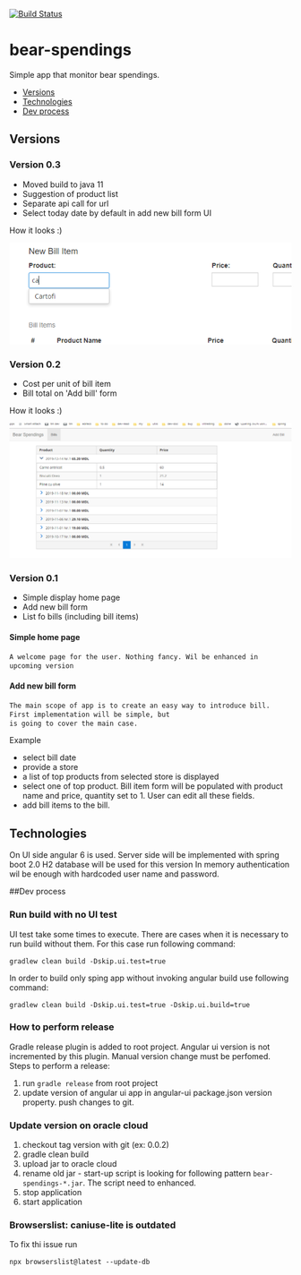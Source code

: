 [![Build Status](https://travis-ci.org/fagot013/bear-spendings.svg?branch=master)](https://travis-ci.org/fagot013/bear-spendings)
# bear-spendings
Simple app that monitor bear spendings. 

- [Versions](#versions)
- [Technologies](#technologies)
- [Dev process](#dev-process)


## Versions 

### Version 0.3
- Moved build to java 11
- Suggestion of product list
- Separate api call for url
- Select today date by default in add new bill form UI

How it looks :)

![Version 0.0.3](docs/imgs/version_0_0_3.png)


### Version 0.2
 - Cost per unit of bill item
 - Bill total on 'Add bill' form
 
How it looks :)

![Version 0.0.2](docs/imgs/version_0_0_2.png)


### Version 0.1
 - Simple display home page
 - Add new bill form
 - List fo bills (including bill items)


#### Simple home page
    A welcome page for the user. Nothing fancy. Wil be enhanced in upcoming version
#### Add new bill form
    The main scope of app is to create an easy way to introduce bill. First implementation will be simple, but
    is going to cover the main case.

   Example
   * select bill date
   * provide a store
   * a list of top products from selected store is displayed
   * select one of top product. Bill item form will be populated with product name and price, quantity set to 1.
   User can edit all these fields.
   * add bill items to the bill.
    

## Technologies
On UI side angular 6 is used. Server side will be implemented with spring boot 2.0
H2 database will be used for this version
In memory authentication wil be enough with hardcoded user name and password.

##Dev process

### Run build with no UI test
UI test take some times to execute. There are cases when it is necessary to run build without them.
For this case run following command:
```shell script
gradlew clean build -Dskip.ui.test=true
``` 

In order to build only sping app without invoking angular build use following command:
```shell script
gradlew clean build -Dskip.ui.test=true -Dskip.ui.build=true
```
### How to perform release
Gradle release plugin is added to root project.
Angular ui version is not incremented by this plugin. Manual version change must be perfomed.
Steps to perform a release:
1. run ```gradle release``` from root project
2. update version of angular ui app in angular-ui package.json version property. push changes to git.


### Update version on oracle cloud

1. checkout tag version with git (ex: 0.0.2)
2. gradle clean build
3. upload jar to oracle cloud
4. rename old jar - start-up script is looking for following pattern `bear-spendings-*.jar`.
The script need to enhanced. 
5. stop application
6. start application
 
### Browserslist: caniuse-lite is outdated

To fix thi issue run
```shell
npx browserslist@latest --update-db
```
